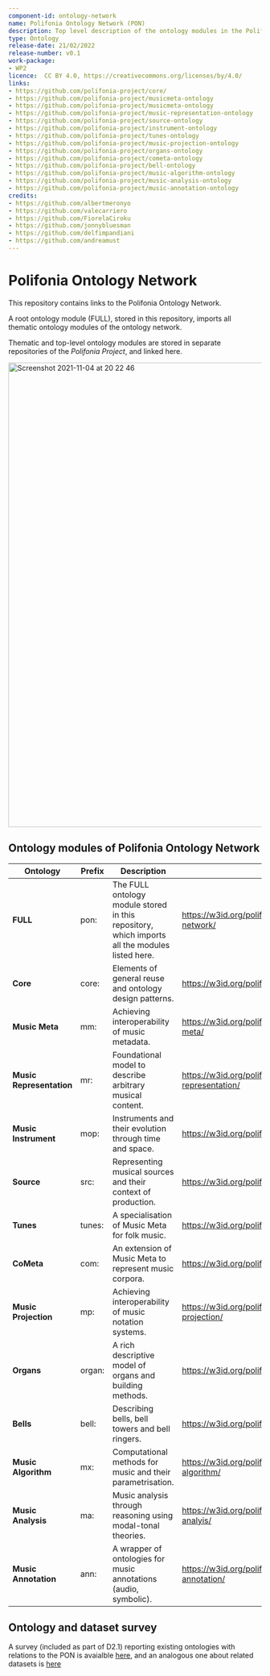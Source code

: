 ```yaml
---
component-id: ontology-network
name: Polifonia Ontology Network (PON)
description: Top level description of the ontology modules in the Polifonia Ontology Network, with pointers to each of its submodules.
type: Ontology
release-date: 21/02/2022
release-number: v0.1
work-package: 
- WP2
licence:  CC BY 4.0, https://creativecommons.org/licenses/by/4.0/
links:
- https://github.com/polifonia-project/core/
- https://github.com/polifonia-project/musicmeta-ontology
- https://github.com/polifonia-project/musicmeta-ontology 
- https://github.com/polifonia-project/music-representation-ontology
- https://github.com/polifonia-project/source-ontology
- https://github.com/polifonia-project/instrument-ontology
- https://github.com/polifonia-project/tunes-ontology
- https://github.com/polifonia-project/music-projection-ontology
- https://github.com/polifonia-project/organs-ontology
- https://github.com/polifonia-project/cometa-ontology
- https://github.com/polifonia-project/bell-ontology 
- https://github.com/polifonia-project/music-algorithm-ontology 
- https://github.com/polifonia-project/music-analysis-ontology 
- https://github.com/polifonia-project/music-annotation-ontology 
credits:
- https://github.com/albertmeronyo
- https://github.com/valecarriero
- https://github.com/FiorelaCiroku
- https://github.com/jonnybluesman
- https://github.com/delfimpandiani
- https://github.com/andreamust
---
```


# Polifonia Ontology Network

This repository contains links to the Polifonia Ontology Network.

A root ontology module (FULL), stored in this repository, imports all thematic ontology modules of the ontology network.

Thematic and top-level ontology modules are stored in separate repositories of the *Polifonia Project*, and linked here. 

<img width="922" alt="Screenshot 2021-11-04 at 20 22 46" src="https://github.com/polifonia-project/ontology-network/assets/44606182/f2811e40-a694-473c-ad5e-14acaf887ee0">

## Ontology modules of Polifonia Ontology Network

| **Ontology**             | **Prefix** | **Description**                                                                                | **URI**                                                   | **Repository**                                                     |
|--------------------------|------------|------------------------------------------------------------------------------------------------|-----------------------------------------------------------|--------------------------------------------------------------------|
| **FULL**                 | pon:       | The FULL ontology module stored in this repository, which imports all the modules listed here. | https://w3id.org/polifonia/ontology/ontology-network/     | https://github.com/polifonia-project/ontology-network/             |
| **Core**                 | core:      | Elements of general reuse and ontology design patterns.                                        | https://w3id.org/polifonia/ontology/core/                 | https://github.com/polifonia-project/core-ontology                 |
| **Music Meta**           | mm:        | Achieving interoperability of music metadata.                                                  | https://w3id.org/polifonia/ontology/music-meta/           | https://github.com/polifonia-project/musicmeta-ontology            |
| **Music Representation** | mr:        | Foundational model to describe arbitrary musical content.                                      | https://w3id.org/polifonia/ontology/music-representation/ | https://github.com/polifonia-project/music-representation-ontology |
| **Music Instrument**     | mop:       | Instruments and their evolution through time and space.                                        | https://w3id.org/polifonia/ontology/instrument/           | https://github.com/polifonia-project/instrument-ontology           |
| **Source**               | src:       | Representing musical sources and their context of production.                                  | https://w3id.org/polifonia/ontology/source/               | https://github.com/polifonia-project/source-ontology               |
| **Tunes**                | tunes:     | A specialisation of Music Meta for folk music.                                                 | https://w3id.org/polifonia/ontology/tunes/                | https://github.com/polifonia-project/tunes-ontology                |
| **CoMeta**               | com:       | An extension of Music Meta to represent music corpora.                                         | https://w3id.org/polifonia/ontology/cometa/               | https://github.com/polifonia-project/cometa-ontology               |
| **Music Projection**     | mp:        | Achieving interoperability of music notation systems.                                          | https://w3id.org/polifonia/ontology/music-projection/     | https://github.com/polifonia-project/music-projection-ontology     |
| **Organs**               | organ:     | A rich descriptive model of organs and building methods.                                       | https://w3id.org/polifonia/ontology/organ/                | https://github.com/polifonia-project/organs-ontology               |
| **Bells**                | bell:      | Describing bells, bell towers and bell ringers.                                                | https://w3id.org/polifonia/ontology/bell/                 | https://github.com/polifonia-project/bell-ontology                 |
| **Music Algorithm**     | mx:        | Computational methods for music and their parametrisation.                                     | https://w3id.org/polifonia/ontology/music-algorithm/      | https://github.com/polifonia-project/music-algorithm-ontology      |
| **Music Analysis**      | ma:        | Music analysis through reasoning using modal-tonal theories.                                   | https://w3id.org/polifonia/ontology/music-analyis/        | https://github.com/polifonia-project/music-analysis-ontology       |
| **Music Annotation**    | ann:       | A wrapper of ontologies for music annotations (audio, symbolic).                               | https://w3id.org/polifonia/ontology/music-annotation/     | https://github.com/polifonia-project/music-annotation-ontology     |




## Ontology and dataset survey

A survey (included as part of D2.1) reporting existing ontologies with relations to the PON is avaialble [here](d21-ontologies.pdf), and an analogous one about related datasets is [here](d21-datasets.pdf)





